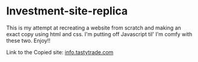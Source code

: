 # Investment-site-replica

This is my attempt at recreating a website from scratch and making an exact copy using html and css. I'm putting off Javascript til' I'm comfy with these two. Enjoy!!

Link to the Copied site: [info.tastytrade.com](https://info.tastytrade.com/trading-products?utm_source=652&utm_medium=paid_search&utm_campaign=tiered_2023&&campaignid=14791685923&adgroupid=133391350251&gad=1&gclid=CjwKCAjw44mlBhAQEiwAqP3eVmH0woS-pLSMrQtd0RAS4_LP3d6O6mdZPFN1RdAz8XujQVbBmpxXDhoCztwQAvD_BwE&gclsrc=aw.ds)
